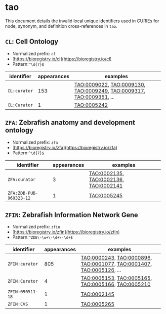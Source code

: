 # tao

This document details the invalid local unique identifiers used in CURIEs
for node, synonym, and definition cross-references in `tao`.


## `CL`: Cell Ontology

- Normalized prefix: `cl`
- [https://bioregistry.io/cl](https://bioregistry.io/cl)
- Pattern:`^\d{7}$`

| identifier   |   appearances | examples                                                                                                                                                                                                                                                           |
|--------------|---------------|--------------------------------------------------------------------------------------------------------------------------------------------------------------------------------------------------------------------------------------------------------------------|
| `CL:curator` |           153 | [TAO:0009022](https://bioregistry.io/TAO:0009022), [TAO:0009130](https://bioregistry.io/TAO:0009130), [TAO:0009249](https://bioregistry.io/TAO:0009249), [TAO:0009317](https://bioregistry.io/TAO:0009317), [TAO:0009351](https://bioregistry.io/TAO:0009351), ... |
| `CL:Curator` |             1 | [TAO:0005242](https://bioregistry.io/TAO:0005242)                                                                                                                                                                                                                  |

## `ZFA`: Zebrafish anatomy and development ontology

- Normalized prefix: `zfa`
- [https://bioregistry.io/zfa](https://bioregistry.io/zfa)
- Pattern:`^\d{7}$`

| identifier              |   appearances | examples                                                                                                                                                |
|-------------------------|---------------|---------------------------------------------------------------------------------------------------------------------------------------------------------|
| `ZFA:curator`           |             3 | [TAO:0002135](https://bioregistry.io/TAO:0002135), [TAO:0002136](https://bioregistry.io/TAO:0002136), [TAO:0002141](https://bioregistry.io/TAO:0002141) |
| `ZFA:ZDB-PUB-060323-12` |             1 | [TAO:0005245](https://bioregistry.io/TAO:0005245)                                                                                                       |

## `ZFIN`: Zebrafish Information Network Gene

- Normalized prefix: `zfin`
- [https://bioregistry.io/zfin](https://bioregistry.io/zfin)
- Pattern:`^ZDB\-\w+\-\d+\-\d+$`

| identifier       |   appearances | examples                                                                                                                                                                                                                                                           |
|------------------|---------------|--------------------------------------------------------------------------------------------------------------------------------------------------------------------------------------------------------------------------------------------------------------------|
| `ZFIN:curator`   |           805 | [TAO:0000243](https://bioregistry.io/TAO:0000243), [TAO:0000896](https://bioregistry.io/TAO:0000896), [TAO:0001077](https://bioregistry.io/TAO:0001077), [TAO:0001407](https://bioregistry.io/TAO:0001407), [TAO:0005126](https://bioregistry.io/TAO:0005126), ... |
| `ZFIN:Curator`   |             4 | [TAO:0005153](https://bioregistry.io/TAO:0005153), [TAO:0005165](https://bioregistry.io/TAO:0005165), [TAO:0005166](https://bioregistry.io/TAO:0005166), [TAO:0005210](https://bioregistry.io/TAO:0005210)                                                         |
| `ZFIN:090511-18` |             1 | [TAO:0002145](https://bioregistry.io/TAO:0002145)                                                                                                                                                                                                                  |
| `ZFIN:CVS`       |             1 | [TAO:0005265](https://bioregistry.io/TAO:0005265)                                                                                                                                                                                                                  |

